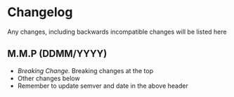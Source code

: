 # Changelog

Any changes, including backwards incompatible changes will be listed here

## M.M.P (DDMM/YYYY)
- *Breaking Change.* Breaking changes at the top
- Other changes below
- Remember to update semver and date in the above header
